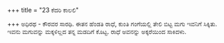 +++
title = "23 ಕೆದರಿ ಕಾಲಲಿ"

+++
ಅಧಿರಥ - ಕೌರವರ ಸಾರಥಿ. ಈತನ ಹೆಂಡತಿ ರಾಧೆ, ಕುಂತಿ ಗಂಗೆಯಲ್ಲಿ ತೇಲಿ ಬಿಟ್ಟ ಮಗು ಇವನಿಗೆ ಸಿಕ್ಕಿತು. ಇವನು ಮಗುವನ್ನು ಮಕ್ಕಳಿಲ್ಲದ ತನ್ನ ಮಡದಿಗೆ ಕೊಟ್ಟ. ರಾಧೆ ಅವನನ್ನು ಅಕ್ಕರೆಯಿಂದ ಸಾಕಿದಳು.